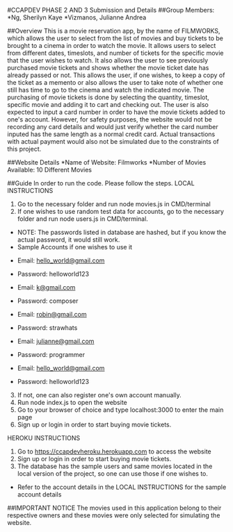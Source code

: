 #CCAPDEV PHASE 2 AND 3 Submission and Details
##Group
Members:
*Ng, Sherilyn Kaye
*Vizmanos, Julianne Andrea

##Overview
This is a movie reservation app, by the name of FILMWORKS, which allows the user to select from the list of movies and buy tickets to be brought to a cinema in order to watch the movie. It allows users to select from different dates, timeslots, and number of tickets for the specific movie that the user wishes to watch. It also allows the user to see previously purchased movie tickets and shows whether the movie ticket date has already passed or not. This allows the user, if one wishes, to keep a copy of the ticket as a memento or also allows the user to take note of whether one still has time to go to the cinema and watch the indicated movie. The purchasing of movie tickets is done by selecting the quantity, timeslot, specific movie and adding it to cart and checking out.  The user is also expected to input a card number in order to have the movie tickets added to one's account. However, for safety purposes, the website would not be recording any card details and would just verify whether the card number inputed has the same length as a normal credit card. Actual transactions with actual payment would also not be simulated due to the constraints of this project. 



##Website Details
*Name of Website: Filmworks
*Number of Movies Available: 10 Different Movies


##Guide
In order to run the code. Please follow the steps.
LOCAL INSTRUCTIONS
1. Go to the necessary folder and run node movies.js in CMD/terminal
2. If one wishes to use random test data for accounts, go to the necessary folder and run node users.js in CMD/terminal.
 - NOTE: The passwords listed in database are hashed, but if you know the actual password, it would still work.
 - Sample Accounts if one wishes to use it
 * Email: hello_world@gmail.com
 * Password: helloworld123

 * Email: k@gmail.com
 * Password: composer

 * Email: robin@gmail.com
 * Password: strawhats

 * Email: julianne@gmail.com
 * Password: programmer

 * Email: hello_world@gmail.com
 * Password: helloworld123


3. If not, one can also register one's own account manually.
4. Run node index.js to open the website
5. Go to your browser of choice and type localhost:3000 to enter the main page
6. Sign up or login in order to start buying movie tickets.

HEROKU INSTRUCTIONS
1. Go to https://ccapdevheroku.herokuapp.com to access the website
2. Sign up or login in order to start buying movie tickets.
3. The database has the sample users and same movies located in the local version of the project, so one can use those if one wishes to.
 - Refer to the account details in the LOCAL INSTRUCTIONS for the sample account details



##IMPORTANT NOTICE
The movies used in this application belong to their respective owners and these movies were only selected for simulating the website.